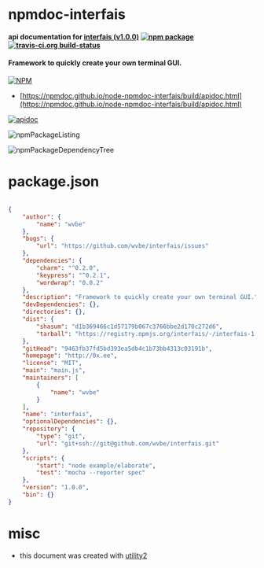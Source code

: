 # npmdoc-interfais

#### api documentation for  [interfais (v1.0.0)](http://0x.ee)  [![npm package](https://img.shields.io/npm/v/npmdoc-interfais.svg?style=flat-square)](https://www.npmjs.org/package/npmdoc-interfais) [![travis-ci.org build-status](https://api.travis-ci.org/npmdoc/node-npmdoc-interfais.svg)](https://travis-ci.org/npmdoc/node-npmdoc-interfais)

#### Framework to quickly create your own terminal GUI.

[![NPM](https://nodei.co/npm/interfais.png?downloads=true&downloadRank=true&stars=true)](https://www.npmjs.com/package/interfais)

- [https://npmdoc.github.io/node-npmdoc-interfais/build/apidoc.html](https://npmdoc.github.io/node-npmdoc-interfais/build/apidoc.html)

[![apidoc](https://npmdoc.github.io/node-npmdoc-interfais/build/screenCapture.buildCi.browser.%252Ftmp%252Fbuild%252Fapidoc.html.png)](https://npmdoc.github.io/node-npmdoc-interfais/build/apidoc.html)

![npmPackageListing](https://npmdoc.github.io/node-npmdoc-interfais/build/screenCapture.npmPackageListing.svg)

![npmPackageDependencyTree](https://npmdoc.github.io/node-npmdoc-interfais/build/screenCapture.npmPackageDependencyTree.svg)



# package.json

```json

{
    "author": {
        "name": "wvbe"
    },
    "bugs": {
        "url": "https://github.com/wvbe/interfais/issues"
    },
    "dependencies": {
        "charm": "^0.2.0",
        "keypress": "^0.2.1",
        "wordwrap": "0.0.2"
    },
    "description": "Framework to quickly create your own terminal GUI.",
    "devDependencies": {},
    "directories": {},
    "dist": {
        "shasum": "d1b369466c1d57179b067c3766bbe2d170c272d6",
        "tarball": "https://registry.npmjs.org/interfais/-/interfais-1.0.0.tgz"
    },
    "gitHead": "9463fb37fd5bd393ea5db4c1b73bb4313c03191b",
    "homepage": "http://0x.ee",
    "license": "MIT",
    "main": "main.js",
    "maintainers": [
        {
            "name": "wvbe"
        }
    ],
    "name": "interfais",
    "optionalDependencies": {},
    "repository": {
        "type": "git",
        "url": "git+ssh://git@github.com/wvbe/interfais.git"
    },
    "scripts": {
        "start": "node example/elaborate",
        "test": "mocha --reporter spec"
    },
    "version": "1.0.0",
    "bin": {}
}
```



# misc
- this document was created with [utility2](https://github.com/kaizhu256/node-utility2)
